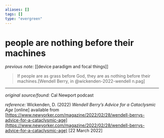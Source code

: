 ```yaml
---
aliases: []
tags: []
type: "evergreen"
---
```


# people are nothing before their machines

_previous note:_ [[device paradigm and focal things]]

> If people are as grass before God, they are as nothing before their machines.[Wendell Berry, in @wickenden-2022-wendell n.pag]

---

_original source/found:_ Cal Newport podcast

_reference:_ Wickenden, D. (2022) _Wendell Berry’s Advice for a Cataclysmic Age_ [online] available from [https://www.newyorker.com/magazine/2022/02/28/wendell-berrys-advice-for-a-cataclysmic-age](https://www.newyorker.com/magazine/2022/02/28/wendell-berrys-advice-for-a-cataclysmic-age) [22 March 2022]



